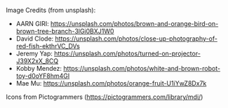 Image Credits (from unsplash):
 - AARN GIRI: https://unsplash.com/photos/brown-and-orange-bird-on-brown-tree-branch-3lGi0BXJ1W0
 - David Clode: https://unsplash.com/photos/close-up-photography-of-red-fish-ekthrVC_DVs
 - Jeremy Yap: https://unsplash.com/photos/turned-on-projector-J39X2xX_8CQ
 - Kobby Mendez: https://unsplash.com/photos/white-and-brown-robot-toy-d0oYF8hm4GI
 - Mae Mu: https://unsplash.com/photos/orange-fruit-U1iYwZ8Dx7k

Icons from Pictogrammers (https://pictogrammers.com/library/mdi/)
